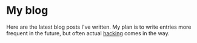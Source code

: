 My blog
=======

Here are the latest blog posts I've written. My plan is to write entries more
frequent in the future, but often actual [hacking](https://github.com/jhthorsen/)
comes in the way.
